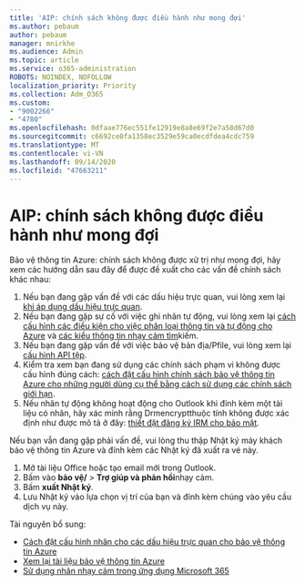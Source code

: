 ```yaml
---
title: 'AIP: chính sách không được điều hành như mong đợi'
ms.author: pebaum
author: pebaum
manager: mnirkhe
ms.audience: Admin
ms.topic: article
ms.service: o365-administration
ROBOTS: NOINDEX, NOFOLLOW
localization_priority: Priority
ms.collection: Adm_O365
ms.custom:
- "9002266"
- "4780"
ms.openlocfilehash: 0dfaae776ec551fe12919e8a8e69f2e7a58d67d0
ms.sourcegitcommit: c6692ce0fa1358ec3529e59ca0ecdfdea4cdc759
ms.translationtype: MT
ms.contentlocale: vi-VN
ms.lasthandoff: 09/14/2020
ms.locfileid: "47663211"
---
```

# <a name="aip-policies-not-behaving-as-expected"></a>AIP: chính sách không được điều hành như mong đợi

Bảo vệ thông tin Azure: chính sách không được xử trị như mong đợi, hãy xem các hướng dẫn sau đây để được đề xuất cho các vấn đề chính sách khác nhau:

1. Nếu bạn đang gặp vấn đề với các dấu hiệu trực quan, vui lòng xem lại [khi áp dụng dấu hiệu trực quan](https://docs.microsoft.com/azure/information-protection/configure-policy-markings#when-visual-markings-are-applied).
2. Nếu bạn đang gặp sự cố với việc ghi nhãn tự động, vui lòng xem lại [cách cấu hình các điều kiện cho việc phân loại thông tin và tự động cho Azure](https://docs.microsoft.com/azure/information-protection/configure-policy-classification) và [các kiểu thông tin nhạy cảm tìm](https://docs.microsoft.com/microsoft-365/compliance/sensitive-information-type-entity-definitions)kiếm.
3. Nếu bạn đang gặp vấn đề với việc bảo vệ bản địa/Pfile, vui lòng xem lại [cấu hình API tệp](https://docs.microsoft.com/azure/information-protection/develop/file-api-configuration).
4. Kiểm tra xem bạn đang sử dụng các chính sách phạm vi không được cấu hình đúng cách: [cách đặt cấu hình chính sách bảo vệ thông tin Azure cho những người dùng cụ thể bằng cách sử dụng các chính sách giới hạn](https://docs.microsoft.com/azure/information-protection/configure-policy-scope).
5. Nếu nhãn tự động không hoạt động cho Outlook khi đính kèm một tài liệu có nhãn, hãy xác minh rằng Drmencryptthuộc tính không được xác định như được mô tả ở đây: [thiết đặt đăng ký IRM cho bảo mật](https://docs.microsoft.com/deployoffice/security/protect-sensitive-messages-and-documents-by-using-irm-in-office#office-2016-irm-registry-key-options).

Nếu bạn vẫn đang gặp phải vấn đề, vui lòng thu thập Nhật ký máy khách bảo vệ thông tin Azure và đính kèm các Nhật ký đã xuất ra vé này.

1. Mở tài liệu Office hoặc tạo email mới trong Outlook.
2. Bấm vào **bảo vệ/**  >  **Trợ giúp và phản hồi**nhạy cảm.
3. Bấm **xuất Nhật ký**.
4. Lưu Nhật ký vào lựa chọn vị trí của bạn và đính kèm chúng vào yêu cầu dịch vụ này.

Tài nguyên bổ sung:

- [Cách đặt cấu hình nhãn cho các dấu hiệu trực quan cho bảo vệ thông tin Azure](https://docs.microsoft.com/azure/information-protection/configure-policy-markings)
- [Xem lại tài liệu bảo vệ thông tin Azure](https://docs.microsoft.com/azure/information-protection/what-is-information-protection)
- [Sử dụng nhãn nhạy cảm trong ứng dụng Microsoft 365](https://docs.microsoft.com/microsoft-365/compliance/sensitivity-labels-office-apps)

